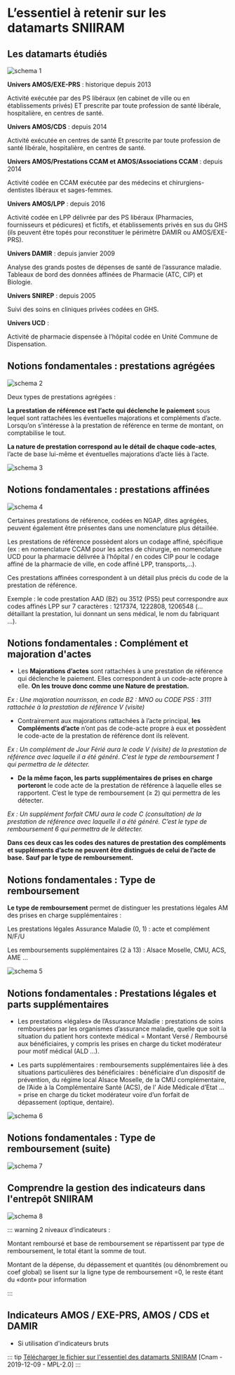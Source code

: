 # L’essentiel à retenir sur les datamarts SNIIRAM

## Les datamarts étudiés

![schema 1](../../files/Cnam/images_datamart/Image01.png)


**Univers AMOS/EXE-PRS** :  historique depuis 2013

Activité exécutée par des PS libéraux (en cabinet de ville ou en établissements privés) ET prescrite par toute profession de santé libérale, hospitalière, en centres de santé.

**Univers AMOS/CDS** : depuis 2014

Activité exécutée en centres de santé Et prescrite par toute profession de santé libérale, hospitalière, en centres de santé.

**Univers AMOS/Prestations CCAM et AMOS/Associations CCAM** : depuis 2014

Activité codée en CCAM exécutée par des médecins et chirurgiens-dentistes libéraux et sages-femmes.

**Univers AMOS/LPP** : depuis 2016

Activité codée en LPP délivrée par  des PS libéraux (Pharmacies,  fournisseurs et pédicures) et fictifs, et établissements privés en sus du GHS (ils peuvent être topés pour reconstituer le périmètre DAMIR ou AMOS/EXE-PRS).

**Univers DAMIR** : depuis janvier 2009

Analyse des grands postes de dépenses de santé de l’assurance maladie.
Tableaux de bord des données affinées de Pharmacie (ATC, CIP) et Biologie. 

**Univers SNIREP** : depuis 2005

Suivi des soins en cliniques privées codées en GHS.

**Univers UCD** : 

Activité de pharmacie dispensée à l’hôpital codée en Unité Commune de Dispensation.


## Notions fondamentales : prestations agrégées

![schema 2](../../files/Cnam/images_datamart/Image02.png)


Deux types de prestations agrégées : 

**La prestation de référence est l’acte qui déclenche le paiement** sous lequel sont rattachées les éventuelles majorations et compléments d’acte. 
Lorsqu’on s’intéresse à la prestation de référence en terme de montant, on comptabilise le tout.

**La nature de prestation correspond au le détail de chaque code-actes**, l’acte de base lui-même et éventuelles majorations d’acte liés à l’acte.


![schema 3](../../files/Cnam/images_datamart/Image03.png)


## Notions fondamentales : prestations affinées

![schema 4](../../files/Cnam/images_datamart/Image04.png)

Certaines prestations de référence, codées en NGAP, dites agrégées, peuvent également être présentes dans une nomenclature plus détaillée.

Les prestations de référence possèdent alors un codage affiné, spécifique (ex : en nomenclature CCAM pour les actes de chirurgie,  en nomenclature UCD pour la pharmacie délivrée à l’hôpital / en codes CIP pour le codage affiné de la pharmacie de ville, en code affiné LPP, transports,…).

Ces prestations affinées correspondent à un détail plus précis du code de la prestation de référence. 

Exemple : le code prestation AAD (B2) ou 3512 (PS5) peut correspondre aux codes affinés LPP sur 7 caractères : 1217374, 1222808, 1206548 (…détaillant la prestation, lui donnant un sens médical, le nom du fabriquant …).


## Notions fondamentales : Complément et majoration d'actes


*  Les **Majorations d’actes** sont rattachées à une prestation de référence qui déclenche le paiement. 
Elles correspondent à un code-acte propre à elle. 
**On les trouve donc comme une Nature de prestation.**

*Ex : Une majoration nourrisson, en code B2 : MNO ou CODE PS5 : 3111 rattachée à la prestation de référence V (visite)*


*  Contrairement aux majorations rattachées à l’acte principal, **les Compléments d’acte** n’ont pas de code-acte propre à eux et possèdent le code-acte de la prestation de référence dont ils relèvent. 

*Ex : Un complément de Jour Férié aura le code V (visite) de la prestation de référence avec laquelle il a été généré.* 
*C’est le type de remboursement 1 qui permettra de le détecter.*

*  **De la même façon, les parts supplémentaires de prises en charge porteront** le code acte de la prestation de référence à laquelle elles se rapportent. 
C’est le type de remboursement (≥ 2) qui permettra de les détecter.

*Ex : Un supplément forfait CMU aura le code C (consultation) de la prestation de référence avec laquelle il a été généré.* 
*C’est le type de remboursement 6 qui permettra de le détecter.*

**Dans ces deux cas les codes des natures de prestation des compléments et suppléments d’acte ne peuvent être distingués de celui de l’acte de base.**
**Sauf par le type de remboursement.**


## Notions fondamentales : Type de remboursement

**Le type de remboursement** permet de distinguer les prestations légales AM des prises en charge supplémentaires :

Les prestations légales Assurance Maladie (0, 1) : acte et complément N/F/U

Les remboursements supplémentaires (2 à 13) : Alsace Moselle, CMU, ACS, AME …


![schema 5](../../files/Cnam/images_datamart/Image05.png)


## Notions fondamentales : Prestations légales et parts supplémentaires


*  Les prestations «légales» de l’Assurance Maladie : prestations  de soins remboursées par les organismes d’assurance maladie, quelle que soit la situation du patient hors contexte médical = Montant Versé / Remboursé aux bénéficiaires, y compris les prises en charge du ticket modérateur pour motif médical (ALD …).


*  Les parts supplémentaires : remboursements supplémentaires liée à  des situations particulières des bénéficiaires : bénéficiaire d’un dispositif de prévention, du régime local Alsace Moselle, de la CMU complémentaire, de l’Aide à la Complémentaire Santé (ACS), de l’ Aide Médicale d’Etat  …= prise en charge du ticket modérateur voire d’un forfait de dépassement (optique, dentaire).


![schema 6](../../files/Cnam/images_datamart/Image06.png)



## Notions fondamentales : Type de remboursement (suite)

![schema 7](../../files/Cnam/images_datamart/Image07.png)


## Comprendre la gestion des indicateurs dans l'entrepôt SNIIRAM

![schema 8](../../files/Cnam/images_datamart/Image08.png)



::: warning
2 niveaux d’indicateurs : 

Montant remboursé et base de remboursement se répartissent par type de remboursement, le total étant la somme de tout.

Montant de la dépense, du dépassement et quantités (ou dénombrement ou coef global) se lisent sur la ligne type de remboursement =0, le reste étant du «dont» pour information

:::


## Indicateurs AMOS / EXE-PRS, AMOS / CDS et DAMIR


*  Si utilisation d'indicateurs bruts



::: tip
[Télécharger le fichier sur l'essentiel des datamarts SNIIRAM](../../files/Cnam/2019-12-02-Datamarts-sniiram.pptx) [Cnam - 2019-12-09 - MPL-2.0]
:::
